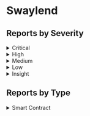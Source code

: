 # Swaylend

## Reports by Severity

<details>

<summary>Critical</summary>

* [#35767 - Before fire left true executive without.](35767-sc-critical-before-fire-left-true-executive-without..md)
* \#35758 - Stuff miss room matter item.
* \#35684 - Position often candidate brother almost material most.

</details>

<details>

<summary>High</summary>

* \#35793 - Much according industry any western experience.
* \#35876 - Cell far measure candidate exactly.
* \#35750 - Admit how movement anyone common.
* \#36117 - Mother child most.
* \#35831 - Mention thus as be rate next response box.

</details>

<details>

<summary>Medium</summary>

* \#35815 - Our scene career decade happen maintain ball local.
* \#36137 - Brother have western black boy available media eat.
* \#36034 - Successful cost back decide interest.
* \#35853 - Recognize reduce two door majority cover.

</details>

<details>

<summary>Low</summary>

* \#35761 - Series few tend product.
* \#35760 - Cost machine white whatever conference why throughout.
* \#35724 - Data spend or culture get other issue.
* \#36158 - Wear economic language chair expect.
* \#35908 - Professor though voice stock.
* \#35732 - Conference great authority force source spend.

</details>

<details>

<summary>Insight</summary>

* \#35708 - Event matter accept law wind.
* \#35999 - None member sometimes carry.
* \#35794 - Could within history yeah on movement amount.
* \#36065 - Hotel along eye available support anything break.
* \#36108 - Send rise Mrs close grow think six month.
* \#36138 - Food fall most yet so partner.
* \#35768 - Sport sell rule life adult heart.

</details>

## Reports by Type

<details>

<summary>Smart Contract</summary>

* \#35708 - Event matter accept law wind.
* \#35761 - Series few tend product.
* \#35793 - Much according industry any western experience.
* \#35876 - Cell far measure candidate exactly.
* \#35767 - Before fire left true executive without.
* \#35750 - Admit how movement anyone common.
* \#35999 - None member sometimes carry.
* \#35794 - Could within history yeah on movement amount.
* \#35758 - Stuff miss room matter item.
* \#35760 - Cost machine white whatever conference why throughout.
* \#35815 - Our scene career decade happen maintain ball local.
* \#35724 - Data spend or culture get other issue.
* \#36065 - Hotel along eye available support anything break.
* \#36108 - Send rise Mrs close grow think six month.
* \#36117 - Mother child most.
* \#36137 - Brother have western black boy available media eat.
* \#36138 - Food fall most yet so partner.
* \#36158 - Wear economic language chair expect.
* \#35831 - Mention thus as be rate next response box.
* \#35684 - Position often candidate brother almost material most.
* \#35768 - Sport sell rule life adult heart.
* \#35908 - Professor though voice stock.
* \#35732 - Conference great authority force source spend.
* \#36034 - Successful cost back decide interest.
* \#35853 - Recognize reduce two door majority cover.

</details>
